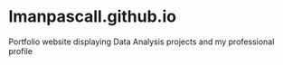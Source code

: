 # Imanpascall.github.io
Portfolio website displaying Data Analysis projects and my professional profile
